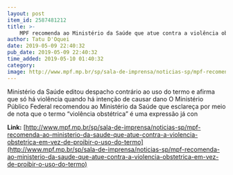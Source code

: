 ```yaml
---
layout: post
item_id: 2587481212
title: >-
    MPF recomenda ao Ministério da Saúde que atue contra a violência obstétrica em vez de proibir o uso do termo
author: Tatu D'Oquei
date: 2019-05-09 22:40:32
pub_date: 2019-05-09 22:40:32
time_added: 2019-05-10 01:40:32
category: 
image: http://www.mpf.mp.br/sp/sala-de-imprensa/noticias-sp/mpf-recomenda-ao-ministerio-da-saude-que-atue-contra-a-violencia-obstetrica-em-vez-de-proibir-o-uso-do-termo/@@images/f5ebf325-28de-4a5d-b088-7753c21f284e.png
---
```


Ministério da Saúde editou despacho contrário ao uso do termo e afirma que só há violência quando há intenção de causar dano O Ministério Público Federal recomendou ao Ministério da Saúde que esclareça por meio de nota que o termo “violência obstétrica” é uma expressão já con

**Link:** [http://www.mpf.mp.br/sp/sala-de-imprensa/noticias-sp/mpf-recomenda-ao-ministerio-da-saude-que-atue-contra-a-violencia-obstetrica-em-vez-de-proibir-o-uso-do-termo](http://www.mpf.mp.br/sp/sala-de-imprensa/noticias-sp/mpf-recomenda-ao-ministerio-da-saude-que-atue-contra-a-violencia-obstetrica-em-vez-de-proibir-o-uso-do-termo)

